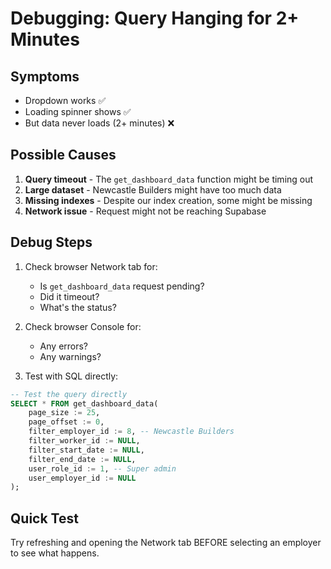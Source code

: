 # Debugging: Query Hanging for 2+ Minutes

## Symptoms
- Dropdown works ✅
- Loading spinner shows ✅  
- But data never loads (2+ minutes) ❌

## Possible Causes

1. **Query timeout** - The `get_dashboard_data` function might be timing out
2. **Large dataset** - Newcastle Builders might have too much data
3. **Missing indexes** - Despite our index creation, some might be missing
4. **Network issue** - Request might not be reaching Supabase

## Debug Steps

1. Check browser Network tab for:
   - Is `get_dashboard_data` request pending?
   - Did it timeout?
   - What's the status?

2. Check browser Console for:
   - Any errors?
   - Any warnings?

3. Test with SQL directly:
```sql
-- Test the query directly
SELECT * FROM get_dashboard_data(
    page_size := 25,
    page_offset := 0,
    filter_employer_id := 8, -- Newcastle Builders
    filter_worker_id := NULL,
    filter_start_date := NULL,
    filter_end_date := NULL,
    user_role_id := 1, -- Super admin
    user_employer_id := NULL
);
```

## Quick Test
Try refreshing and opening the Network tab BEFORE selecting an employer to see what happens.
